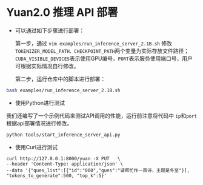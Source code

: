# Yuan2.0 推理 API 部署

-  可以通过如下步骤进行部署：

   第一步，通过 `vim examples/run_inference_server_2.1B.sh` 修改 `TOKENIZER_MODEL_PATH、CHECKPOINT_PATH`两个变量为实际存放文件路径；`CUDA_VISIBLE_DEVICES`表示使用GPU编号，`PORT`表示服务使用端口号，用户可根据实际情况自行修改。

   第二步，运行仓库中的脚本进行部署：

```bash
bash examples/run_inference_server_2.1B.sh
```

- 使用Python进行测试

我们还编写了一个示例代码来测试API调用的性能，运行前注意将代码中 `ip`和`port` 根据api部署情况进行修改。

```bash
python tools/start_inference_server_api.py
```

- 使用Curl进行测试

```
curl http://127.0.0.1:8000/yuan -X PUT   \
--header 'Content-Type: application/json' \
--data '{"ques_list":[{"id":"000","ques":"请帮忙作一首诗，主题是冬至"}], "tokens_to_generate":500, "top_k":5}'
```

